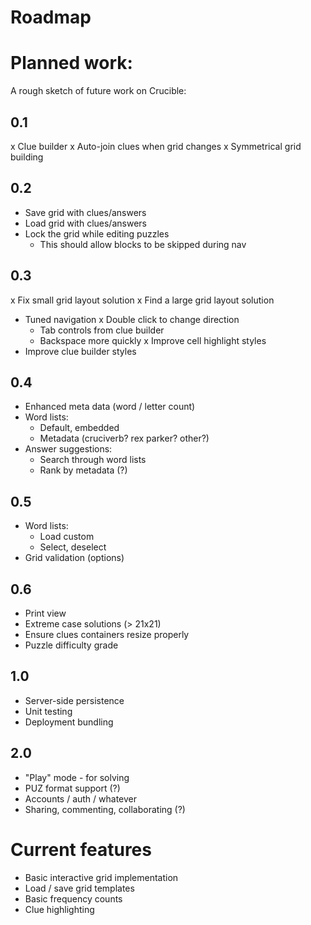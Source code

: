 Roadmap
===

# Planned work:
A rough sketch of future work on Crucible:

## 0.1
 x Clue builder
 x Auto-join clues when grid changes
 x Symmetrical grid building

## 0.2
 * Save grid with clues/answers
 * Load grid with clues/answers
 * Lock the grid while editing puzzles
    - This should allow blocks to be skipped during nav

## 0.3
 x Fix small grid layout solution
 x Find a large grid layout solution
 * Tuned navigation
    x Double click to change direction
    - Tab controls from clue builder
    - Backspace more quickly
 x Improve cell highlight styles
 * Improve clue builder styles

## 0.4
 * Enhanced meta data (word / letter count)
 * Word lists:
    * Default, embedded
    * Metadata (cruciverb? rex parker? other?)
 * Answer suggestions:
    * Search through word lists
    * Rank by metadata (?)

## 0.5
 * Word lists:
    * Load custom
    * Select, deselect
 * Grid validation (options)

## 0.6
 * Print view
 * Extreme case solutions (> 21x21)
 * Ensure clues containers resize properly
 * Puzzle difficulty grade

## 1.0
 * Server-side persistence
 * Unit testing
 * Deployment bundling

## 2.0
 * "Play" mode - for solving
 * PUZ format support (?)
 * Accounts / auth / whatever
 * Sharing, commenting, collaborating (?)


# Current features

 * Basic interactive grid implementation
 * Load / save grid templates
 * Basic frequency counts
 * Clue highlighting
